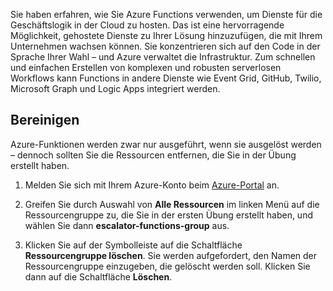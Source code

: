 Sie haben erfahren, wie Sie Azure Functions verwenden, um Dienste für die Geschäftslogik in der Cloud zu hosten. Das ist eine hervorragende Möglichkeit, gehostete Dienste zu Ihrer Lösung hinzuzufügen, die mit Ihrem Unternehmen wachsen können. Sie konzentrieren sich auf den Code in der Sprache Ihrer Wahl – und Azure verwaltet die Infrastruktur. Zum schnellen und einfachen Erstellen von komplexen und robusten serverlosen Workflows kann Functions in andere Dienste wie Event Grid, GitHub, Twilio, Microsoft Graph und Logic Apps integriert werden.

## <a name="clean-up"></a>Bereinigen
<!---TODO: Update for sandbox?--->

Azure-Funktionen werden zwar nur ausgeführt, wenn sie ausgelöst werden – dennoch sollten Sie die Ressourcen entfernen, die Sie in der Übung erstellt haben.

1. Melden Sie sich mit Ihrem Azure-Konto beim [Azure-Portal](https://portal.azure.com?azure-portal=true) an.

1. Greifen Sie durch Auswahl von **Alle Ressourcen** im linken Menü auf die Ressourcengruppe zu, die Sie in der ersten Übung erstellt haben, und wählen Sie dann **escalator-functions-group** aus.

1. Klicken Sie auf der Symbolleiste auf die Schaltfläche **Ressourcengruppe löschen**. Sie werden aufgefordert, den Namen der Ressourcengruppe einzugeben, die gelöscht werden soll. Klicken Sie dann auf die Schaltfläche **Löschen**.

